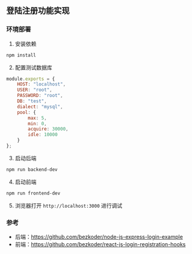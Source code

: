 ## 登陆注册功能实现

### 环境部署

1. 安装依赖
```bash
npm install
```
2. 配置测试数据库
```js
module.exports = {
    HOST: "localhost",
    USER: "root",
    PASSWORD: "root",
    DB: "test",
    dialect: "mysql",
    pool: {
        max: 5,
        min: 0,
        acquire: 30000,
        idle: 10000
    }
};
```

3. 启动后端

```bash
npm run backend-dev
```

4. 启动前端

```bash
npm run frontend-dev
```

5. 浏览器打开 `http://localhost:3000` 进行调试

### 参考

- 后端：https://github.com/bezkoder/node-js-express-login-example
- 前端：https://github.com/bezkoder/react-js-login-registration-hooks
